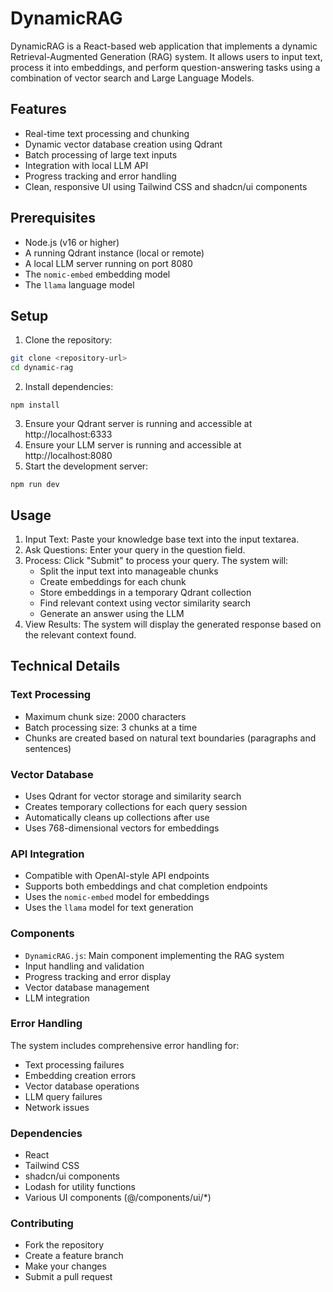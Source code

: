 # DynamicRAG

DynamicRAG is a React-based web application that implements a dynamic Retrieval-Augmented Generation (RAG) system. It allows users to input text, process it into embeddings, and perform question-answering tasks using a combination of vector search and Large Language Models.

## Features

- Real-time text processing and chunking
- Dynamic vector database creation using Qdrant
- Batch processing of large text inputs
- Integration with local LLM API
- Progress tracking and error handling
- Clean, responsive UI using Tailwind CSS and shadcn/ui components

## Prerequisites

- Node.js (v16 or higher)
- A running Qdrant instance (local or remote)
- A local LLM server running on port 8080
- The `nomic-embed` embedding model
- The `llama` language model

## Setup

1. Clone the repository:
```bash
git clone <repository-url>
cd dynamic-rag
```

2. Install dependencies:
```
npm install
```

3. Ensure your Qdrant server is running and accessible at http://localhost:6333
4. Ensure your LLM server is running and accessible at http://localhost:8080
5. Start the development server:
```
npm run dev
```

## Usage

1. Input Text: Paste your knowledge base text into the input textarea.
2. Ask Questions: Enter your query in the question field.
3. Process: Click "Submit" to process your query. The system will:
    - Split the input text into manageable chunks
    - Create embeddings for each chunk
    - Store embeddings in a temporary Qdrant collection
    - Find relevant context using vector similarity search
    - Generate an answer using the LLM
4. View Results: The system will display the generated response based on the relevant context found.

## Technical Details
### Text Processing

- Maximum chunk size: 2000 characters
- Batch processing size: 3 chunks at a time
- Chunks are created based on natural text boundaries (paragraphs and sentences)

### Vector Database

- Uses Qdrant for vector storage and similarity search
- Creates temporary collections for each query session
- Automatically cleans up collections after use
- Uses 768-dimensional vectors for embeddings

### API Integration

- Compatible with OpenAI-style API endpoints
- Supports both embeddings and chat completion endpoints
- Uses the `nomic-embed` model for embeddings
- Uses the `llama` model for text generation

### Components

- `DynamicRAG.js`: Main component implementing the RAG system
- Input handling and validation
- Progress tracking and error display
- Vector database management
- LLM integration

### Error Handling
The system includes comprehensive error handling for:

- Text processing failures
- Embedding creation errors
- Vector database operations
- LLM query failures
- Network issues

### Dependencies

- React
- Tailwind CSS
- shadcn/ui components
- Lodash for utility functions
- Various UI components (@/components/ui/*)

### Contributing

- Fork the repository
- Create a feature branch
- Make your changes
- Submit a pull request